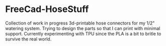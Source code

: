 # FreeCad-HoseStuff

Collection of work in progress 3d-printable hose connectors for my 1/2" watering system.
Trying to design the parts so that I can print with minimal support.
Currently experimenting with TPU since the PLA is a bit to britle to survive the real world.
